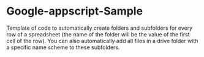 # Google-appscript-Sample
Template of code to automatically create folders and subfolders for every row of a spreadsheet (the name of the folder will be the value of the first cell of the row). You can also automatically add all files in a drive folder with a specific name scheme to these subfolders. 
